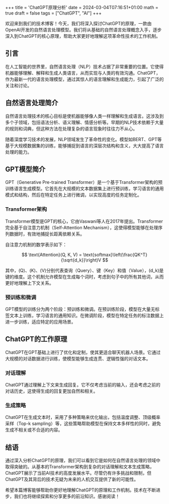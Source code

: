 +++
title = 'ChatGPT原理分析'
date = 2024-03-04T07:16:51+01:00
math = true
draft = false
tags = ["ChatGPT", "AI"]
+++

欢迎来到我们的技术博客！今天，我们将深入探讨ChatGPT的原理，一款由OpenAI开发的自然语言处理模型。我们将从基础的自然语言处理概念入手，逐步深入到ChatGPT的核心原理，帮助大家更好地理解这项革命性技术的工作机制。


## 引言

在人工智能的世界里，自然语言处理（NLP）技术占据了非常重要的位置。它使得机器能够理解、解释和生成人类语言，从而实现与人类的有效沟通。ChatGPT，作为最新一代的语言处理模型，通过其惊人的语言理解和生成能力，引起了广泛的关注和讨论。

## 自然语言处理简介

自然语言处理技术的核心目标是使机器能够像人类一样理解和生成语言。这涉及到多个子领域，包括语法分析、语义理解、情感分析等。早期的NLP技术依赖于大量的规则和词典，但这种方法在处理复杂的语言现象时往往力不从心。

随着深度学习技术的发展，NLP领域发生了革命性的变化。模型如BERT、GPT等基于大规模数据集的训练，能够捕捉到语言的深层次结构和含义，大大提高了语言处理的能力。

## GPT模型简介

GPT（Generative Pre-trained Transformer）是一个基于Transformer架构的预训练语言生成模型。它首先在大规模的文本数据集上进行预训练，学习语言的通用模式和结构，然后在特定任务上进行微调，以实现高度的任务定制化。

### Transformer架构

Transformer模型是GPT的核心，它由Vaswani等人在2017年提出。Transformer完全基于自注意力机制（Self-Attention Mechanism），这使得模型能够在处理序列数据时，有效地捕捉长距离依赖关系。

自注意力机制的数学表示如下：

$$
\text{Attention}(Q, K, V) = \text{softmax}\left(\frac{QK^T}{\sqrt{d_k}}\right)V
$$

其中，\(Q\)、\(K\)、\(V\)分别代表查询（Query）、键（Key）和值（Value），\(d_k\)是键的维度。这个机制允许模型在生成每个词时，考虑到句子中的所有其他词，从而更好地理解上下文关系。

### 预训练和微调

GPT模型的训练分为两个阶段：预训练和微调。在预训练阶段，模型在大量无标签文本上训练，学习语言的通用知识。在微调阶段，模型在特定任务的标注数据上进一步训练，适应特定的应用场景。

## ChatGPT的工作原理

ChatGPT在GPT基础上进行了优化和定制，使其更适合聊天机器人场景。它通过大规模的对话数据进行训练，使模型能够生成连贯、逻辑性强的对话文本。

### 对话理解

ChatGPT通过理解上下文来生成回复。它不仅考虑当前的输入，还会考虑之前的对话历史，这使得生成的回复更加自然和相关。

### 生成策略

ChatGPT在生成文本时，采用了多种策略来优化输出，包括温度调整、顶级概率采样（Top-k sampling）等，这些策略帮助模型在保持文本多样性的同时，避免生成不相关或不合适的内容。

## 结语

通过深入分析ChatGPT的原理，我们可以看到它是如何在自然语言处理的领域中取得突破的。从基本的Transformer架构到复杂的对话理解和文本生成策略，ChatGPT展示了当前AI技术的高度发展水平。尽管仍有许多挑战和限制，但ChatGPT及其背后的技术无疑为未来的人机交互提供了新的可能性。

希望本篇博客能够帮助你更好地理解ChatGPT的原理和工作机制。技术在不断进步，我们也将继续探索和分享更多的前沿知识。感谢阅读！
